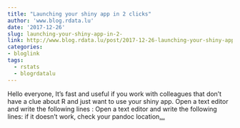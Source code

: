 ```yaml
---
title: "Launching your shiny app in 2 clicks"
author: 'www.blog.rdata.lu'
date: '2017-12-26'
slug: launching-your-shiny-app-in-2-
link: http://www.blog.rdata.lu/post/2017-12-26-launching-your-shiny-app-in-2-clicks/
categories:
- bloglink
tags:
  - rstats
  - blogrdatalu
---
```


Hello everyone, It’s fast and useful if you work with colleagues that don’t have a clue about R and just want to use your shiny app. Open a text editor and write the following lines : Open a text editor and write the following lines: if it doesn’t work, check your pandoc location[... <i class="fas fa-external-link-alt"></i>](http://www.blog.rdata.lu/post/2017-12-26-launching-your-shiny-app-in-2-clicks/)

